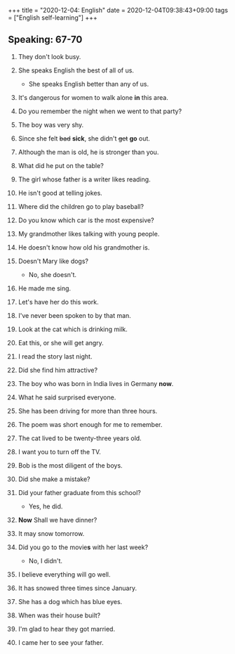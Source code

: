 +++
title =  "2020-12-04: English"
date = 2020-12-04T09:38:43+09:00
tags = ["English self-learning"]
+++

## Speaking: 67-70

1. They don't look busy.
2. She speaks English the best of all of us.
    - She speaks English better than any of us.
3. It's dangerous for women to walk alone **in** this area.
4. Do you remember the night when we went to that party?
5. The boy was very shy.
6. Since she felt ~~bad~~ **sick**, she didn't ~~get~~ **go** out.
7. Although the man is old, he is stronger than you.
8. What did he put on the table?
9. The girl whose father is a writer likes reading.
10. He isn't good at telling jokes.

1. Where did the children go to play baseball?
2. Do you know which car is the most expensive?
3. My grandmother likes talking with young people.
4. He doesn't know how old his grandmother is.
5. Doesn't Mary like dogs?
    - No, she doesn't.
6. He made me sing.
7. Let's have her do this work.
8. I've never been spoken to by that man.
9. Look at the cat which is drinking milk.
10. Eat this, or she will get angry.

1. I read the story last night.
2. Did she find him attractive?
3. The boy who was born in India lives in Germany **now**.
4. What he said surprised everyone.
5. She has been driving for more than three hours.
6. The poem was short enough for me to remember.
7. The cat lived to be twenty-three years old.
8. I want you to turn off the TV.
9. Bob is the most diligent of the boys.
10. Did she make a mistake?

1. Did your father graduate from this school?
    - Yes, he did.
2. **Now** Shall we have dinner?
3. It may snow tomorrow.
4. Did you go to the movie**s** with her last week?
    - No, I didn't.
5. I believe everything will go well.
6. It has snowed three times since January.
7. She has a dog which has blue eyes.
8. When was their house built?
9. I'm glad to hear they got married.
10. I came her to see your father.
